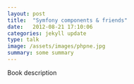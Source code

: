 ```yaml
---
layout: post
title:  "Symfony components & friends"
date:   2012-08-21 17:10:06
categories: jekyll update
type: talk
image: /assets/images/phpne.jpg
summary: some summary
---
```


Book description